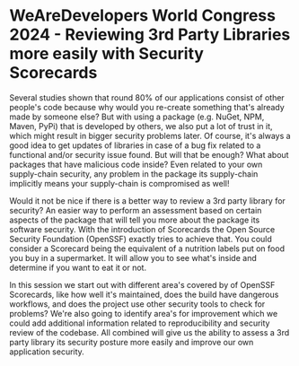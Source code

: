 # WeAreDevelopers World Congress 2024 - Reviewing 3rd Party Libraries more easily with Security Scorecards

Several studies shown that round 80% of our applications consist of other people's code because why would you re-create something that's already made by someone else? But with using a package (e.g. NuGet, NPM, Maven, PyPi) that is developed by others, we also put a lot of trust in it, which might result in bigger security problems later. Of course, it's always a good idea to get updates of libraries in case of a bug fix related to a functional and/or security issue found. But will that be enough? What about packages that have malicious code inside? Even related to your own supply-chain security, any problem in the package its supply-chain implicitly means your supply-chain is compromised as well!

Would it not be nice if there is a better way to review a 3rd party library for security? An easier way to perform an assessment based on certain aspects of the package that will tell you more about the package its software security. With the introduction of Scorecards the Open Source Security Foundation (OpenSSF) exactly tries to achieve that. You could consider a Scorecard being the equivalent of a nutrition labels put on food you buy in a supermarket. It will allow you to see what's inside and determine if you want to eat it or not.

In this session we start out with different area's covered by of OpenSSF Scorecards, like how well it's maintained, does the build have dangerous workflows, and does the project use other security tools to check for problems? We're also going to identify area's for improvement which we could add additional information related to reproducibility and security review of the codebase. All combined will give us the ability to assess a 3rd party library its security posture more easily and improve our own application security. 

